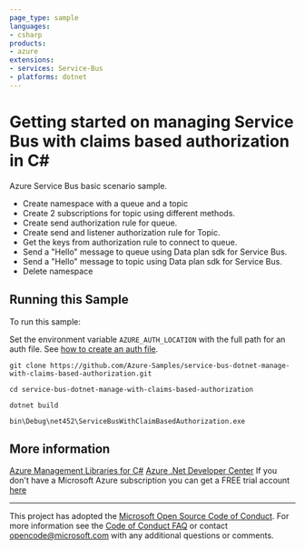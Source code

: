 ```yaml
---
page_type: sample
languages:
- csharp
products:
- azure
extensions:
- services: Service-Bus
- platforms: dotnet
---
```


# Getting started on managing Service Bus with claims based authorization in C# #

 Azure Service Bus basic scenario sample.
 - Create namespace with a queue and a topic
 - Create 2 subscriptions for topic using different methods.
 - Create send authorization rule for queue.
 - Create send and listener authorization rule for Topic.
 - Get the keys from authorization rule to connect to queue.
 - Send a "Hello" message to queue using Data plan sdk for Service Bus.
 - Send a "Hello" message to topic using Data plan sdk for Service Bus.
 - Delete namespace


## Running this Sample ##

To run this sample:

Set the environment variable `AZURE_AUTH_LOCATION` with the full path for an auth file. See [how to create an auth file](https://github.com/Azure/azure-libraries-for-net/blob/master/AUTH.md).

    git clone https://github.com/Azure-Samples/service-bus-dotnet-manage-with-claims-based-authorization.git

    cd service-bus-dotnet-manage-with-claims-based-authorization

    dotnet build

    bin\Debug\net452\ServiceBusWithClaimBasedAuthorization.exe

## More information ##

[Azure Management Libraries for C#](https://github.com/Azure/azure-sdk-for-net/tree/Fluent)
[Azure .Net Developer Center](https://azure.microsoft.com/en-us/develop/net/)
If you don't have a Microsoft Azure subscription you can get a FREE trial account [here](http://go.microsoft.com/fwlink/?LinkId=330212)

---

This project has adopted the [Microsoft Open Source Code of Conduct](https://opensource.microsoft.com/codeofconduct/). For more information see the [Code of Conduct FAQ](https://opensource.microsoft.com/codeofconduct/faq/) or contact [opencode@microsoft.com](mailto:opencode@microsoft.com) with any additional questions or comments.